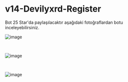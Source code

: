 # v14-Devilyxrd-Register

Bot 25 Star'da paylaşılacaktır aşağıdaki fotoğraflardan botu inceleyebilirsiniz.

![image](https://media.discordapp.net/attachments/1151097299808833566/1151097332302106815/devilyxrdCokluGirisCikisGuard.png)

<br>

![image](https://media.discordapp.net/attachments/1151097299808833566/1151097331828146186/devilyxrdOtoKayit.png)

<br>

![image]()
